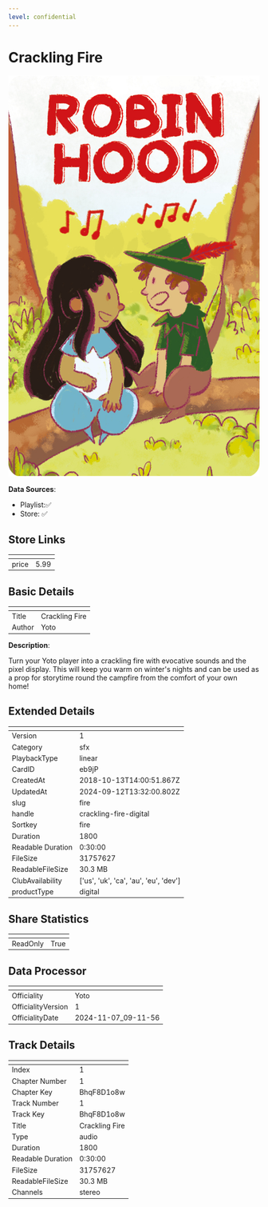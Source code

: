 ```yaml
---
level: confidential
---
```

# Crackling Fire

![card_[eb9jP].png](../../img/cards/card_[eb9jP].png)

**Data Sources**: 

- Playlist:✅
- Store: ✅


## Store Links

| <!-- --> | <!-- --> |
| - | - |
| price | 5.99 |


## Basic Details

| <!-- --> | <!-- --> |
| - | - |
| Title | Crackling Fire |
| Author | Yoto |

**Description**:

Turn your Yoto player into a crackling fire with evocative sounds and the pixel display. This will keep you warm on winter's nights and can be used as a prop for storytime round the campfire from the comfort of your own home!


## Extended Details

| <!-- --> | <!-- --> |
| - | - |
| Version | 1 |
| Category | sfx |
| PlaybackType | linear |
| CardID | eb9jP |
| CreatedAt | 2018-10-13T14:00:51.867Z |
| UpdatedAt | 2024-09-12T13:32:00.802Z |
| slug | fire |
| handle | crackling-fire-digital |
| Sortkey | fire |
| Duration | 1800 |
| Readable Duration | 0:30:00 |
| FileSize | 31757627 |
| ReadableFileSize | 30.3 MB |
| ClubAvailability | ['us', 'uk', 'ca', 'au', 'eu', 'dev'] |
| productType | digital |


## Share Statistics

| <!-- --> | <!-- --> |
| - | - |
| ReadOnly | True |


## Data Processor

| <!-- --> | <!-- --> |
| - | - |
| Officiality | Yoto
| OfficialityVersion | 1
| OfficialityDate | 2024-11-07_09-11-56


## Track Details

| <!-- --> | <!-- --> |
| - | - |
| Index | 1 |
| Chapter Number | 1 |
| Chapter Key | BhqF8D1o8w |
| Track Number | 1 |
| Track Key | BhqF8D1o8w |
| Title | Crackling Fire |
| Type | audio |
| Duration | 1800 |
| Readable Duration | 0:30:00 |
| FileSize | 31757627 |
| ReadableFileSize | 30.3 MB |
| Channels | stereo |

